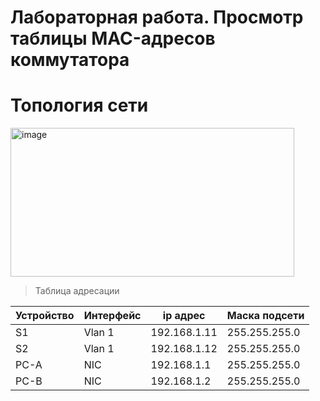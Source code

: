 # **Лабораторная работа. Просмотр таблицы MAC-адресов коммутатора**
# Топология сети  
<img width="454" height="238" alt="image" src="https://github.com/user-attachments/assets/17424118-cece-41e2-ae27-e4a67dfebbea" />  

>Таблица адресации

| Устройство | Интерфейс | ip адрес         | Маска подсети  |
|------------|-----------|------------------|----------------|
|     S1     |   Vlan 1  |  192.168.1.11    | 255.255.255.0  |
|     S2     |   Vlan 1  |  192.168.1.12    | 255.255.255.0  |
|     PC-A   |    NIC    |  192.168.1.1     | 255.255.255.0  |
|     PC-B   |    NIC    |  192.168.1.2     | 255.255.255.0  |  


